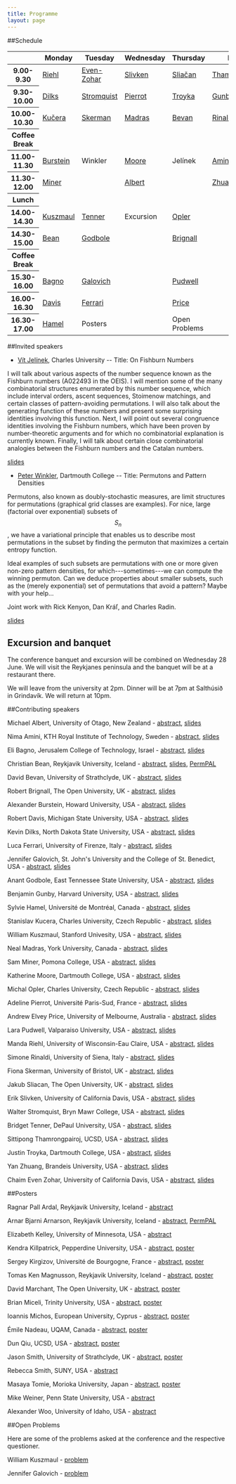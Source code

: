```yaml
---
title: Programme
layout: page
---
```


##Schedule

<table class="schedule">
  <thead>
    <tr>
      <th>&nbsp;</th>
      <th>Monday</th>
      <th>Tuesday</th>
      <th>Wednesday</th>
      <th>Thursday</th>
      <th>Friday</th>
    </tr>
  </thead>
  <tbody>
    <tr>
      <th>9.00-9.30</th>
      <td><a href="/assets/pdf/abstracts/talks/manda_riehl.pdf">Riehl</a></td>
      <td><a href="/assets/pdf/abstracts/talks/chaim_even_zohar.pdf">Even-Zohar</a></td>
      <td><a href="/assets/pdf/abstracts/talks/erik_slivken.pdf">Slivken</a></td>
      <td><a href="/assets/pdf/abstracts/talks/jakub_sliacan.pdf">Sliačan</a></td>
      <td><a href="/assets/pdf/abstracts/talks/sittipong_thamrongpairoj.pdf">Thamrongpairoj</a></td>
    </tr>
    <tr>
      <th>9.30-10.00</th>
      <td><a href="/assets/pdf/abstracts/talks/kevin_dilks.pdf">Dilks</a></td>
      <td><a href="/assets/pdf/abstracts/talks/walter_stromquist.pdf">Stromquist</a></td>
      <td><a href="/assets/pdf/abstracts/talks/adeline_pierrot.pdf">Pierrot</a></td>
      <td><a href="/assets/pdf/abstracts/talks/justin_troyka.pdf">Troyka</a></td>
      <td><a href="/assets/pdf/abstracts/talks/benjamin_gunby.pdf">Gunby</a></td>
    </tr>
    <tr>
      <th>10.00-10.30</th>
      <td><a href="/assets/pdf/abstracts/talks/stanislav_kucera.pdf">Kučera</a></td>
      <td><a href="/assets/pdf/abstracts/talks/fiona_skerman.pdf">Skerman</a></td>
      <td><a href="/assets/pdf/abstracts/talks/neal_madras.pdf">Madras</a></td>
      <td><a href="/assets/pdf/abstracts/talks/david_bevan.pdf">Bevan</a></td>
      <td><a href="/assets/pdf/abstracts/talks/simone_rinaldi.pdf">Rinaldi</a></td>
    </tr>
    <tr>
      <th>Coffee Break</th>
      <td>&nbsp;</td>
      <td>&nbsp;</td>
      <td>&nbsp;</td>
      <td>&nbsp;</td>
      <td>&nbsp;</td>
    </tr>
    <tr>
      <th>11.00-11.30</th>
      <td><a href="/assets/pdf/abstracts/talks/alexander_burstein.pdf">Burstein</a></td>
      <td class="bottom-clear">Winkler</td>
      <td><a href="/assets/pdf/abstracts/talks/katherine_moore.pdf">Moore</a></td>
      <td class="bottom-clear">Jelínek</td>
      <td><a href="/assets/pdf/abstracts/talks/nima_amini.pdf">Amini</a></td>
    </tr>
    <tr>
      <th>11.30-12.00</th>
      <td><a href="/assets/pdf/abstracts/talks/sam_miner.pdf">Miner</a></td>
      <td class="top-clear">&nbsp;</td>
      <td><a href="/assets/pdf/abstracts/talks/michael_albert.pdf">Albert</a></td>
      <td class="top-clear">&nbsp;</td>
      <td><a href="/assets/pdf/abstracts/talks/yan_zhuang.pdf">Zhuang</a></td>
    </tr>
    <tr>
      <th>Lunch</th>
      <td>&nbsp;</td>
      <td>&nbsp;</td>
      <td>&nbsp;</td>
      <td>&nbsp;</td>
      <td class="bottom-clear">&nbsp;</td>
    </tr>
    <tr>
      <th>14.00-14.30</th>
      <td><a href="/assets/pdf/abstracts/talks/william_kuszmaul.pdf">Kuszmaul</a></td>
      <td><a href="/assets/pdf/abstracts/talks/bridget_tenner.pdf">Tenner</a></td>
      <td class="bottom-clear">Excursion</td>
      <td><a href="/assets/pdf/abstracts/talks/michal_opler.pdf">Opler</a></td>
      <td class="bottom-clear top-clear">&nbsp;</td>
    </tr>
    <tr>
      <th>14.30-15.00</th>
      <td><a href="/assets/pdf/abstracts/talks/christian_bean.pdf">Bean</a></td>
      <td><a href="/assets/pdf/abstracts/talks/anant_godbole.pdf">Godbole</a></td>
      <td class="bottom-clear top-clear">&nbsp;</td>
      <td><a href="/assets/pdf/abstracts/talks/robert_brignall.pdf">Brignall</a></td>
      <td class="bottom-clear top-clear">&nbsp;</td>
    </tr>
    <tr>
      <th>Coffee Break</th>
      <td>&nbsp;</td>
      <td>&nbsp;</td>
      <td class="bottom-clear top-clear">&nbsp;</td>
      <td>&nbsp;</td>
      <td class="bottom-clear top-clear">&nbsp;</td>
    </tr>
    <tr>
      <th>15.30-16.00</th>
      <td><a href="/assets/pdf/abstracts/talks/eli_bagno.pdf">Bagno</a></td>
      <td><a href="/assets/pdf/abstracts/talks/jennifer_galovich.pdf">Galovich</a></td>
      <td class="bottom-clear top-clear">&nbsp;</td>
      <td><a href="/assets/pdf/abstracts/talks/lara_pudwell.pdf">Pudwell</a></td>
      <td class="bottom-clear top-clear">&nbsp;</td>
    </tr>
    <tr>
      <th>16.00-16.30</th>
      <td><a href="/assets/pdf/abstracts/talks/robert_davis.pdf">Davis</a></td>
      <td><a href="/assets/pdf/abstracts/talks/luca_ferrari.pdf">Ferrari</a></td>
      <td class="bottom-clear top-clear">&nbsp;</td>
      <td><a href="/assets/pdf/abstracts/talks/andrew_elvey_price.pdf">Price</a></td>
      <td class="bottom-clear top-clear">&nbsp;</td>
    </tr>
    <tr>
      <th>16.30-17.00</th>
      <td><a href="/assets/pdf/abstracts/talks/sylvie_hamel.pdf">Hamel</a></td>
      <td class="bottom-clear">Posters</td>
      <td class="bottom-clear top-clear">&nbsp;</td>
      <td class="bottom-clear">Open Problems</td>
      <td class="bottom-clear top-clear">&nbsp;</td>
    </tr>
  </tbody>
</table>

##Invited speakers

- [Vít Jelínek][VJelinek], Charles University
-- Title: On Fishburn Numbers

I will talk about various aspects of the number sequence known as the Fishburn numbers (A022493 in the OEIS). I will mention some of the many combinatorial structures enumerated by this number sequence, which include interval orders, ascent sequences, Stoimenow matchings, and certain classes of pattern-avoiding permutations. I will also talk about the generating function of these numbers and present some surprising identities involving this function. Next, I will point out several congruence identities involving the Fishburn numbers, which have been proven by number-theoretic arguments and for which no combinatorial explanation is currently known. Finally, I will talk about certain close combinatorial analogies between the Fishburn numbers and the Catalan numbers.

[slides][vit_jelinek_slides]

- [Peter Winkler][PWinkler], Dartmouth College
--  Title: Permutons and Pattern Densities

Permutons, also known as doubly-stochastic measures, are
limit structures for permutations (graphical grid classes are examples).
For nice, large (factorial over exponential) subsets of $$S_n$$, we have a
variational principle that enables us to describe most permutations in
the subset by finding the permuton that maximizes a certain entropy function.


Ideal examples of such subsets are permutations with one or more
given non-zero pattern densities, for which---sometimes---we can compute
the winning permuton.  Can we deduce properties about smaller subsets,
such as the (merely exponential) set of permutations that avoid a pattern?
Maybe with your help...

Joint work with Rick Kenyon, Dan Kráľ, and Charles Radin.

[slides][peter_winkler_slides]


## Excursion and banquet

The conference banquet and excursion will be combined on Wednesday 28 June. We
will visit the Reykjanes peninsula and the banquet will be at a restaurant
there.

We will leave from the university at 2pm. Dinner will be at 7pm at Salthúsið in
Grindavík. We will return at 10pm.

##Contributing speakers

Michael Albert, University of Otago, New Zealand - [abstract][michael_albert], [slides][michael_albert_slides]

Nima Amini, KTH Royal Institute of Technology, Sweden - [abstract][nima_amini], [slides][nima_amini_slides]

Eli Bagno, Jerusalem College of Technology, Israel - [abstract][eli_bagno], [slides][eli_bagno_slides]

Christian Bean, Reykjavik University, Iceland - [abstract][christian_bean], [slides][christian_bean_slides], <a href="http://permpal.ru.is">PermPAL</a>

David Bevan, University of Strathclyde, UK - [abstract][david_bevan], [slides][david_bevan_slides]

Robert Brignall, The Open University, UK - [abstract][robert_brignall], [slides][robert_brignall_slides]

Alexander Burstein, Howard University, USA - [abstract][alexander_burstein], [slides][alexander_burstein_slides]

Robert Davis, Michigan State University, USA - [abstract][robert_davis], [slides][robert_davis_slides]

Kevin Dilks, North Dakota State University, USA - [abstract][kevin_dilks], [slides][kevin_dilks_slides]

Luca Ferrari, University of Firenze, Italy - [abstract][luca_ferrari], [slides][luca_ferrari_slides]

Jennifer Galovich, St. John's University and the College of St. Benedict, USA - [abstract][jennifer_galovich], [slides][jennifer_galovich_slides]

Anant Godbole, East Tennessee State University, USA - [abstract][anant_godbole], [slides][anant_godbole_slides]

Benjamin Gunby, Harvard University, USA - [abstract][benjamin_gunby], [slides][benjamin_gunby_slides]

Sylvie Hamel, Université de Montréal, Canada - [abstract][sylvie_hamel], [slides][sylvie_hamel_slides]

Stanislav Kucera, Charles University, Czech Republic - [abstract][stanislav_kucera], [slides][stanislav_kucera_slides]

William Kuszmaul, Stanford Univesity, USA - [abstract][william_kuszmaul], [slides][william_kuszmaul_slides]

Neal Madras, York University, Canada - [abstract][neal_madras], [slides][neal_madras_slides]

Sam Miner, Pomona College, USA - [abstract][sam_miner], [slides][sam_miner_slides]

Katherine Moore, Dartmouth College, USA - [abstract][katherine_moore], [slides][katherine_moore_slides]

Michal Opler, Charles University, Czech Republic - [abstract][michal_opler], [slides][michal_opler_slides]

Adeline Pierrot, Université Paris-Sud, France - [abstract][adeline_pierrot], [slides][adeline_pierrot_slides]

Andrew Elvey Price, University of Melbourne, Australia - [abstract][andrew_elvey_price], [slides][andrew_elvey_price_slides]

Lara Pudwell, Valparaiso University, USA - [abstract][lara_pudwell], [slides][lara_pudwell_slides]

Manda Riehl, University of Wisconsin-Eau Claire, USA - [abstract][manda_riehl], [slides][manda_riehl_slides]

Simone Rinaldi, University of Siena, Italy - [abstract][simone_rinaldi], [slides][simone_rinaldi_slides]

Fiona Skerman, University of Bristol, UK - [abstract][fiona_skerman], [slides][fiona_skerman_slides]

Jakub Sliacan, The Open University, UK - [abstract][jakub_sliacan], [slides][jakub_sliacan_slides]

Erik Slivken, University of California Davis, USA - [abstract][erik_slivken], [slides][erik_slivken_slides]

Walter Stromquist, Bryn Mawr College, USA - [abstract][walter_stromquist], [slides][walter_stromquist_slides]

Bridget Tenner, DePaul University, USA - [abstract][bridget_tenner], [slides][bridget_tenner_slides]

Sittipong Thamrongpairoj, UCSD, USA - [abstract][sittipong_thamrongpairoj], [slides][sittipong_thamrongpairoj_slides]

Justin Troyka, Dartmouth College, USA - [abstract][justin_troyka], [slides][justin_troyka_slides]

Yan Zhuang, Brandeis University, USA - [abstract][yan_zhuang], [slides][yan_zhuang_slides]

Chaim Even Zohar, University of California Davis, USA - [abstract][chaim_even_zohar], [slides][chaim_even_zohar_slides]

##Posters

Ragnar Pall Ardal, Reykjavik University, Iceland - [abstract][ragnar_ardal]

Arnar Bjarni Arnarson, Reykjavik University, Iceland - [abstract][arnar_bjarni_arnarsson], <a href="http://permpal.ru.is">PermPAL</a>

Elizabeth Kelley, University of Minnesota, USA - [abstract][elizabeth_kelley]

Kendra Killpatrick, Pepperdine University, USA - [abstract][kendra_killpatrick], [poster][kendra_killpatrick_poster]

Sergey Kirgizov, Université de Bourgogne, France - [abstract][sergey_kirgizov], [poster][sergey_kirgizov_poster]

Tomas Ken Magnusson, Reykjavik University, Iceland - [abstract][tomas_ken_magnusson], [poster][tomas_magnusson_poster]

David Marchant, The Open University, UK - [abstract][david_merchant], [poster][david_marchant_poster]

Brian Miceli, Trinity University, USA - [abstract][brian_miceli], [poster][brian_miceli_poster]

Ioannis Michos, European University, Cyprus - [abstract][ioannis_michos], [poster][ioannis_michos_poster]

Émile Nadeau, UQAM, Canada - [abstract][nadeau_emile], [poster][emile_nadeau_poster]

Dun Qiu, UCSD, USA - [abstract][dan_qiu], [poster][dun_qiu_poster]

Jason Smith, University of Strathclyde, UK - [abstract][jason_smith], [poster][jason_smith_poster]

Rebecca Smith, SUNY, USA - [abstract][rebecca_smith]

Masaya Tomie, Morioka University, Japan - [abstract][masaya_tomie], [poster][masaya_tomie]

Mike Weiner, Penn State University, USA - [abstract][mike_weiner]

Alexander Woo, University of Idaho, USA - [abstract][alexander_woo]

##Open Problems

Here are some of the problems asked at the conference and the respective questioner.

William Kuszmaul - [problem][william_kuszmaul_problem]

Jennifer Galovich - [problem][jennifer_galovich_problem]

[PWinkler]: https://math.dartmouth.edu/~pw/
[VJelinek]: http://iuuk.mff.cuni.cz/~jelinek/

[adeline_pierrot]: /assets/pdf/abstracts/talks/adeline_pierrot.pdf
[alexander_burstein]: /assets/pdf/abstracts/talks/alexander_burstein.pdf
[anant_godbole]: /assets/pdf/abstracts/talks/anant_godbole.pdf
[andrew_elvey_price]: /assets/pdf/abstracts/talks/andrew_elvey_price.pdf
[benjamin_gunby]: /assets/pdf/abstracts/talks/benjamin_gunby.pdf
[bridget_tenner]: /assets/pdf/abstracts/talks/bridget_tenner.pdf
[chaim_even_zohar]: /assets/pdf/abstracts/talks/chaim_even_zohar.pdf
[christian_bean]: /assets/pdf/abstracts/talks/christian_bean.pdf
[david_bevan]: /assets/pdf/abstracts/talks/david_bevan.pdf
[robert_davis]: /assets/pdf/abstracts/talks/robert_davis.pdf
[eli_bagno]: /assets/pdf/abstracts/talks/eli_bagno.pdf
[erik_slivken]: /assets/pdf/abstracts/talks/erik_slivken.pdf
[fiona_skerman]: /assets/pdf/abstracts/talks/fiona_skerman.pdf
[jakub_sliacan]: /assets/pdf/abstracts/talks/jakub_sliacan.pdf
[jennifer_galovich]: /assets/pdf/abstracts/talks/jennifer_galovich.pdf
[justin_troyka]: /assets/pdf/abstracts/talks/justin_troyka.pdf
[katherine_moore]: /assets/pdf/abstracts/talks/katherine_moore.pdf
[kevin_dilks]: /assets/pdf/abstracts/talks/kevin_dilks.pdf
[lara_pudwell]: /assets/pdf/abstracts/talks/lara_pudwell.pdf
[luca_ferrari]: /assets/pdf/abstracts/talks/luca_ferrari.pdf
[manda_riehl]: /assets/pdf/abstracts/talks/manda_riehl.pdf
[michael_albert]: /assets/pdf/abstracts/talks/michael_albert.pdf
[michal_opler]: /assets/pdf/abstracts/talks/michal_opler.pdf
[neal_madras]: /assets/pdf/abstracts/talks/neal_madras.pdf
[nima_amini]: /assets/pdf/abstracts/talks/nima_amini.pdf
[robert_brignall]: /assets/pdf/abstracts/talks/robert_brignall.pdf
[sam_miner]: /assets/pdf/abstracts/talks/sam_miner.pdf
[simone_rinaldi]: /assets/pdf/abstracts/talks/simone_rinaldi.pdf
[sittipong_thamrongpairoj]: /assets/pdf/abstracts/talks/sittipong_thamrongpairoj.pdf
[stanislav_kucera]: /assets/pdf/abstracts/talks/stanislav_kucera.pdf
[sylvie_hamel]: /assets/pdf/abstracts/talks/sylvie_hamel.pdf
[walter_stromquist]: /assets/pdf/abstracts/talks/walter_stromquist.pdf
[william_kuszmaul]: /assets/pdf/abstracts/talks/william_kuszmaul.pdf
[yan_zhuang]: /assets/pdf/abstracts/talks/yan_zhuang.pdf

[alexander_woo]: /assets/pdf/abstracts/posters/alexander_woo.pdf
[brian_miceli]: /assets/pdf/abstracts/posters/brian_miceli.pdf
[dan_qiu]: /assets/pdf/abstracts/posters/dan_qiu.pdf
[david_merchant]: /assets/pdf/abstracts/posters/david_merchant.pdf
[elizabeth_kelley]: /assets/pdf/abstracts/posters/elizabeth_kelley.pdf
[ioannis_michos]: /assets/pdf/abstracts/posters/ioannis_michos.pdf
[jason_smith]: /assets/pdf/abstracts/posters/jason_smith.pdf
[kendra_killpatrick]: /assets/pdf/abstracts/posters/kendra_killpatrick.pdf
[masaya_tomie]: /assets/pdf/abstracts/posters/masaya_tomie.pdf
[mike_weiner]: /assets/pdf/abstracts/posters/mike_weiner.pdf
[nadeau_emile]: /assets/pdf/abstracts/posters/nadeau_emile.pdf
[rebecca_smith]: /assets/pdf/abstracts/posters/rebecca_smith.pdf
[sergey_kirgizov]: /assets/pdf/abstracts/posters/sergey_kirgizov.pdf
[arnar_bjarni_arnarsson]: /assets/pdf/abstracts/posters/arnar_bjarni_arnarsson.pdf
[ragnar_ardal]: /assets/pdf/abstracts/posters/ragnar_ardal.pdf
[tomas_ken_magnusson]: /assets/pdf/abstracts/posters/tomas_ken_magnusson.pdf

[alexander_burstein_slides]: /assets/pdf/slides/alexander_burstein.pdf
[kevin_dilks_slides]: /assets/pdf/slides/kevin_dilks.pdf
[manda_riehl_slides]: /assets/pdf/slides/manda_riehl.pdf
[sam_miner_slides]: /assets/pdf/slides/sam_miner.pdf
[stanislav_kucera_slides]: /assets/pdf/slides/stanislav_kucera.pdf
[eli_bagno_slides]: /assets/pdf/slides/eli_bagno.pdf
[robert_davis_slides]: /assets/pdf/slides/robert_davis.pdf
[sylvie_hamel_slides]: /assets/pdf/slides/sylvie_hamel.pdf
[william_kuszmaul_slides]: /assets/pdf/slides/william_kuszmaul.pdf
[peter_winkler_slides]: /assets/pdf/slides/peter_winkler.pdf
[walter_stromquist_slides]: /assets/pdf/slides/walter_stromquist.pdf
[fiona_skerman_slides]: /assets/pdf/slides/fiona_skerman.pdf
[anant_godbole_slides]: /assets/pdf/slides/anant_godbole.pdf
[jennifer_galovich_slides]: /assets/pdf/slides/jennifer_galovich.pdf
[bridget_tenner_slides]: /assets/pdf/slides/bridget_tenner.pdf
[luca_ferrari_slides]: /assets/pdf/slides/luca_ferrari.pdf
[michael_albert_slides]: /assets/pdf/slides/michael_albert.pdf
[vit_jelinek_slides]: /assets/pdf/slides/.pdf
[chaim_even_zohar_slides]: /assets/pdf/slides/chaim_even_zohar.pdf
[adeline_pierrot_slides]: /assets/pdf/slides/adeline_pierrot.pdf
[david_bevan_slides]: /assets/pdf/slides/david_bevan.pdf
[neal_madras_slides]: /assets/pdf/slides/neal_madras.pdf
[katherine_moore_slides]: /assets/pdf/slides/katherine_moore.pdf
[jakub_sliacan_slides]: /assets/pdf/slides/jakub_sliacan.pdf
[justin_troyka_slides]: /assets/pdf/slides/justin_troyka.pdf
[sittipong_thamrongpairoj_slides]: /assets/pdf/slides/sittipong_thamrongpairoj.pdf
[simone_rinaldi_slides]: /assets/pdf/slides/simone_rinaldi.pdf
[lara_pudwell_slides]: /assets/pdf/slides/lara_pudwell.pdf
[benjamin_gunby_slides]: /assets/pdf/slides/benjamin_gunby.pdf
[michal_opler_slides]: /assets/pdf/slides/michal_opler.pdf
[andrew_elvey_price_slides]: /assets/pdf/slides/andrew_elvey_price.pdf
[nima_amini_slides]: /assets/pdf/slides/nima_amini.pdf
[yan_zhuang_slides]: /assets/pdf/slides/yan_zhuang.pdf
[robert_brignall_slides]: /assets/pdf/slides/robert_brignall.pdf
[erik_slivken_slides]: /assets/pdf/slides/erik_slivken.pdf
[christian_bean_slides]: /assets/pdf/slides/christian_bean.pdf

[william_kuszmaul_problem]: /assets/pdf/problems/william_kuszmaul.pdf
[jennifer_galovich_problem]: /assets/pdf/problems/jennifer_galovich.pdf

[sergey_kirgizov_poster]: /assets/pdf/poster/sergey_kirgizov.pdf
[ioannis_michos_poster]: /assets/pdf/poster/ioannis_michos.pdf
[tomas_magnusson_poster]: /assets/pdf/poster/tomas_magnusson.pdf
[brian_miceli_poster]: /assets/pdf/poster/brian_miceli.pdf
[masaya_tomie_poster]: /assets/pdf/poster/masaya_tomie.pdf
[david_marchant_poster]: /assets/pdf/poster/david_marchant.pdf
[kendra_killpatrick_poster]: /assets/pdf/poster/kendra_killpatrick.pdf
[emile_nadeau_poster]: /assets/pdf/poster/emile_nadeau.pdf
[dun_qiu_poster]: /assets/pdf/poster/dun_qiu.pdf
[jason_smith_poster]: /assets/pdf/poster/jason_smith.pdf
[_poster]: /assets/pdf/poster/.pdf







<!-- [permpal]: /assets/pdf/posters/talks/permpal.txt


[shadingalg]: /assets/pdf/posters/talks/shadingalg.txt -->

